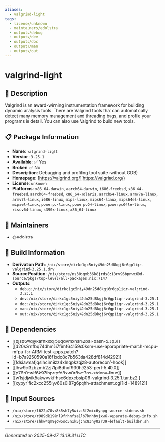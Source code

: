 ```yaml
---
aliases:
  - valgrind-light
tags:
  - license/unknown
  - maintainers/edolstra
  - outputs/debug
  - outputs/dev
  - outputs/doc
  - outputs/man
  - outputs/out
---
```


# valgrind-light

## 📝 Description

Valgrind is an award-winning instrumentation framework for
building dynamic analysis tools.  There are Valgrind tools that
can automatically detect many memory management and threading
bugs, and profile your programs in detail.  You can also use
Valgrind to build new tools.


## 📋 Package Information

- **Name**: `valgrind-light`
- **Version**: `3.25.1`
- **Available**: ✅ Yes
- **Broken**: ✅ No
- **Description**: Debugging and profiling tool suite (without GDB)
- **Homepage**: [https://valgrind.org/](https://valgrind.org/)
- **License**: `unknown`
- **Platforms**: `x86_64-darwin`, `aarch64-darwin`, `i686-freebsd`, `x86_64-freebsd`, `aarch64-freebsd`, `x86_64-solaris`, `aarch64-linux`, `armv7a-linux`, `armv7l-linux`, `i686-linux`, `mips-linux`, `mips64-linux`, `mips64el-linux`, `mipsel-linux`, `powerpc-linux`, `powerpc64-linux`, `powerpc64le-linux`, `riscv64-linux`, `s390x-linux`, `x86_64-linux`
## 👥 Maintainers

- @edolstra


## 🔧 Build Information

- **Derivation Path**: `/nix/store/dirkc1gc5niy49dn25d8kgj6r6gp1iqr-valgrind-3.25.1.drv`
- **Source Position**: `/nix/store/ns30sqxb36k8jrds8z18rv96bpnwc60d-source/pkgs/top-level/all-packages.nix:7147`
- **Outputs**:
  - `debug`:  `/nix/store/dirkc1gc5niy49dn25d8kgj6r6gp1iqr-valgrind-3.25.1`
  - `dev`:  `/nix/store/dirkc1gc5niy49dn25d8kgj6r6gp1iqr-valgrind-3.25.1`
  - `doc`:  `/nix/store/dirkc1gc5niy49dn25d8kgj6r6gp1iqr-valgrind-3.25.1`
  - `man`:  `/nix/store/dirkc1gc5niy49dn25d8kgj6r6gp1iqr-valgrind-3.25.1`
  - `out`:  `/nix/store/dirkc1gc5niy49dn25d8kgj6r6gp1iqr-valgrind-3.25.1`

## 🔗 Dependencies

- [[bjsb6wdjykafnkixq156qdvmxhsm2bai-bash-5.3p3]]
- [[d20s2rnfbq74dhm5i7fimf64159c0ksm-use-appropriate-march-mcpu-mfpu-for-ARM-test-apps.patch?id=b7a9250590a16f1bdc8c7b563da428df814d4292]]
- [[fdsiavmafjqslhcim9zz4xlnqpkzqjz8-autoreconf-hook]]
- [[lhw9cl3zbzmb2zj7fpi8dhxf930h9253-perl-5.40.0]]
- [[p76r0cwlf6k97ibprrpfd8xw0r8wc3nx-stdenv-linux]]
- [[w1sjdjwik5akwvvkfrhsc6dpxcbsfp06-valgrind-3.25.1.tar.bz2]]
- [[xypyr1fic2xcc255iyv60s0l87g6pqhh-attachment.cgi?id=148912]]

## 📁 Input Sources

- `/nix/store/l622p70vy8k5sh7y5wizi5f2mic6ynpg-source-stdenv.sh`
- `/nix/store/r989dk196nl9frhnfsa1lb7knhbyjxw6-separate-debug-info.sh`
- `/nix/store/shkw4qm9qcw5sc5n1k5jznc83ny02r39-default-builder.sh`

---
*Generated on 2025-09-27 13:19:31 UTC*
